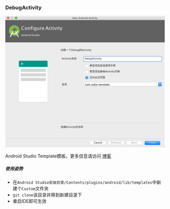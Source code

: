 ### DebugActivity

![image](image.png)

Android Studio Template模板，更多信息请访问 [博客](https://puke3615.github.io/2016/10/16/Android%20Studio%E6%A8%A1%E6%9D%BF%E4%B9%8B%E6%96%87%E4%BB%B6%E7%BB%84/)

##### 使用姿势

* 在`Android Studio安装目录/Contents/plugins/android/lib/templates`中新建个`Custom`文件夹
* `git clone`该目录并移到新建目录下
* 重启IDE即可生效


